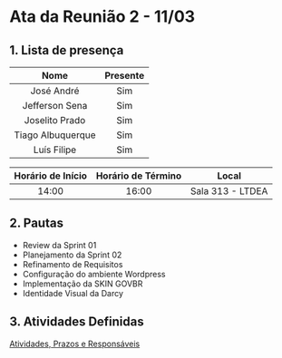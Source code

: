 # Ata da Reunião 2 - 11/03

## 1. Lista de presença

| Nome | Presente |
|:----:|:--------:|
| José André | Sim |
| Jefferson Sena | Sim |
| Joselito Prado | Sim |
| Tiago Albuquerque | Sim |
| Luís Filipe| Sim |

| Horário de Início | Horário de Término | Local |
|:-----------------:|:------------------:|:-----:|
| 14:00 | 16:00 | Sala 313 - LTDEA |

## 2. Pautas

* Review da Sprint 01
* Planejamento da Sprint 02
* Refinamento de Requisitos
* Configuração do ambiente Wordpress
* Implementação da SKIN GOVBR
* Identidade Visual da Darcy

## 3. Atividades Definidas

[Atividades, Prazos e Responsáveis](https://residenciaticbrisa.github.io/T2G7-Revista-Darcy/sprints/sprint02/planejamento/)